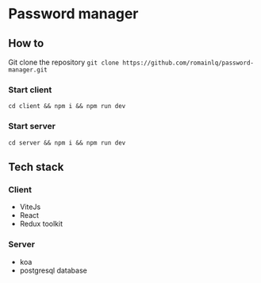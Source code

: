 # Password manager

## How to

Git clone the repository 
`git clone https://github.com/romainlq/password-manager.git`

### Start client

`cd client && npm i && npm run dev`  

### Start server

`cd server && npm i && npm run dev`

## Tech stack

### Client

- ViteJs
- React
- Redux toolkit

### Server

- koa
- postgresql database



